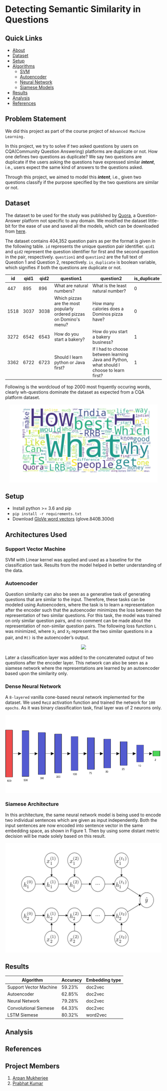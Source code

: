 

# Detecting Semantic Similarity in Questions


## Quick Links
- [About](#problem-statement)
- [Dataset](#dataset)
- [Setup](#setup)
- [Algorithms](#architectures-used)
	- [SVM](#support-vector-machine)
	- [Autoencoder](#autoencoder)
	- [Neural Network](#dense-neural-network)
	- [Siamese Models](#siamese-architecture)
- [Results](#results)
- [Analysis](#analysis)
- [References](#references)

## Problem Statement
We did this project as part of the course project of `Advanced Machine Learning.` 

In this project, we try to solve if two asked questions by users on CQA(Community Question Answering) platforms are duplicate or not. How one defines two questions as duplicate? We say two questions are duplicate if the users asking the questions have expressed similar ***intent***, i.e., users expect the same kind of answers to the questions asked.

Through this project, we aimed to model this ***intent***, i.e., given two questions classify if the purpose specified by the two questions are similar or not.

## Dataset
The dataset to be used for the study was published by [Quora](https://www.kaggle.com/c/quora-question-pairs/data), a Question-Answer platform not specific to any domain. We modified the dataset little-bit for the ease of use and saved all the models, which can be downloaded from [here](https://goo.gl/dYDK5Z).

The dataset contains 404,352 question pairs as per the format is given in the following table. `id` represents the unique question pair identifier. `qid1` and `qid2` represent the question identifier for first and the second question in the pair, respectively.  `question1` and `question2` are the full text of Question 1 and Question 2, respectively. `is_duplicate` is boolean variable, which signifies if both the questions are duplicate or not.

| id | qid1 | qid2 | question1 | question2 | is_duplicate |
|--|--|--|--|--|--|
| 447 | 895 | 896 | What are natural numbers? | What is the least natural number? | 0 |
| 1518 | 3037 | 3038 | Which pizzas are the most popularly ordered pizzas on Domino's menu? | How many calories does a Dominos pizza have? | 0 |
| 3272 | 6542 | 6543 | How do you start a bakery? | How do you start a bakery business? | 1 |
| 3362 | 6722 | 6723 | Should I learn python or Java first? | If I had to choose between learning Java and Python, what should I choose to learn first? | 1 |

Following is the wordcloud of top 2000 most frquently occuring words, clearly wh-questions dominate the dataset as expected from a CQA platform dataset.
<div align="center"><img src="plots/word_cloud.png" height='250px'/></div> 




## Setup

 - Install python >= 3.6 and pip
 - `pip install -r requirements.txt`
 - Download [GloVe word vectors](https://nlp.stanford.edu/projects/glove/) (glove.840B.300d)

## Architectures Used

### Support Vector Machine
SVM with Linear kernel was applied and used as a baseline for the classification task. Results from the model helped in better understanding of the data.
	
### Autoencoder
Question similarity can also be seen as a generative task of generating questions that are similar to the input. Therefore, these tasks can be modeled using Autoencoders, where the task is to learn a representation after the encoder such that the autoencoder minimizes the loss between the representation of two similar questions. For this task, the model was trained on only similar question pairs, and no comment can be made about the representation of non-similar question pairs. The following loss function `L` was minimized, where <code>X<sub>1</sub></code> and <code>X<sub>2</sub></code> represent the two similar questions in a pair, and `M()` is the autoencoder’s output. 

<div align="center"><img src="https://latex.codecogs.com/gif.latex?L=\|M(X_1)-X_2\|^2" /></div>

Later a classification layer was added to the concatenated output of two questions after the encoder layer. This network can also be seen as a siamese network where the representations are learned by an autoencoder based upon the similarity only. 

### Dense Neural Network
A `8-layered` vanilla cone-based neural network implemented for the dataset. We used `ReLU` activation function and trained the network for `100 epochs`. As it was binary classification task, final layer was of 2 neurons only.
<div align="center"><img src="plots/8-layered NN.png" height='250px'/></div> 



### Siamese Architecture
In this architecture, the same neural network model is being used to encode two individual sentences which are given as input independently. Both the input sentences are now encoded into sentence vector in the same embedding space, as shown in Figure 1. Then by using some distant metric decision will be made solely based on this result.

<div align="center"><img src="plots/siamese.png" height='350px'/></div> 


## Results
| Algorithm | Accuracy | Embedding type |
|--|--|--|
| Support Vector Machine | 59.23% | doc2vec |
| Autoencoder | 62.85% | doc2vec |
| Neural Network | 79.28% | doc2vec |
| Convolutional Siemese | 64.33% | doc2vec |
| LSTM Siemese | 80.32% | word2vec |

## Analysis


## References


## Project Members

 1. [Arpan Mukherjee](https://github.com/arpanmukherjee)
 2. [Prabhat Kumar](https://github.com/prabhatkumar95)
